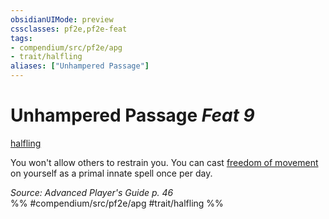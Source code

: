 ```yaml
---
obsidianUIMode: preview
cssclasses: pf2e,pf2e-feat
tags:
- compendium/src/pf2e/apg
- trait/halfling
aliases: ["Unhampered Passage"]
---
```

# Unhampered Passage  *Feat 9*  
[halfling](rules/traits/halfling.md "Halfling Ancestry & Heritage Trait")  


You won't allow others to restrain you. You can cast [freedom of movement](compendium/spells/freedom-of-movement.md) on yourself as a primal innate spell once per day.

*Source: Advanced Player's Guide p. 46*  
%% #compendium/src/pf2e/apg #trait/halfling %%